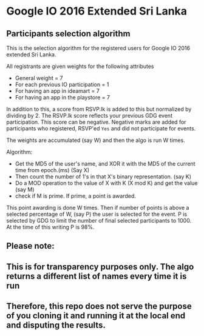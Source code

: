 # Google IO 2016 Extended Sri Lanka
## Participants selection algorithm

This is the selection algorithm for the registered users for Google IO 2016 extended Sri Lanka.

All registrants are given weights for the following attributes

- General weight = 7
- For each previous IO participation = 1
- For having an app in ideamart = 7
- For having an app in the playstore = 7


In addition to this, a score from RSVP.lk is added to this but normalized by dividing by 2.
The RSVP.lk score reflects your previous GDG event participation. This score can be negative. 
Negative marks are added for participants who registered, RSVP'ed `Yes` and did not participate for events.

The weights are accumulated (say W) and then the algo is run W times.

Algorithm:
- Get the MD5 of the user's name, and XOR it with the MD5 of the current time from epoch.(ms) (Say X)
- Then count the number of 1's in that X's binary representation. (say K)
- Do a MOD operation to the value of X with K (X mod K) and get the value (say M)
- check if M is prime. If prime, a point is awarded. 

This point awarding is done W times. Then if number of points is above a selected percentage of W, (say P) 
the user is selected for the event.
P is selected by GDG to limit the number of final selected participants to 1000. At the time of this writing P is 98%.

## Please note:
## This is for transparency purposes only. The algo returns a different list of names every time it is run
## Therefore, this repo does not serve the purpose of you cloning it and running it at the local end and disputing the results.
